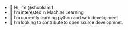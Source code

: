 - 👋 Hi, I’m @shubhaml1
- 👀 I’m interested in Machine Learning
- 🌱 I’m currently learning python and web development
- 💞️ I’m looking to contribute to open source developmnet.
<!---
shubhaml1/shubhaml1 is a ✨ special ✨ repository because its `README.md` (this file) appears on your GitHub profile.
You can click the Preview link to take a look at your changes.
--->
